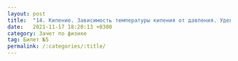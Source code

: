 ```yaml
---
layout: post
title:  "14. Кипение. Зависимость температуры кипения от давления. Удельная теплота парообразования. Объяснение изменения агрегатных состояний на основе молекулярно-кинетических представлений"
date:   2021-11-17 18:20:13 +0300
category: Зачет по физике 
tag: Билет №5
permalink: /:categories/:title/
---
```

